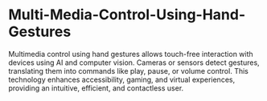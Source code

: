 # Multi-Media-Control-Using-Hand-Gestures
Multimedia control using hand gestures allows touch-free interaction with devices using AI and computer vision. Cameras or sensors detect gestures, translating them into commands like play, pause, or volume control. This technology enhances accessibility, gaming, and virtual experiences, providing an intuitive, efficient, and contactless user.
